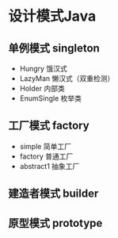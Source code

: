 # 设计模式Java

## 单例模式 singleton

* Hungry 饿汉式
* LazyMan 懒汉式（双重检测）
* Holder 内部类
* EnumSingle 枚举类

## 工厂模式 factory
* simple 简单工厂
* factory 普通工厂
* abstract1 抽象工厂

## 建造者模式 builder

## 原型模式 prototype